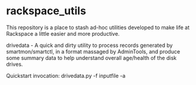 # rackspace_utils

This repository is a place to stash ad-hoc utilities developed to make life at Rackspace a little easier and more productive.

drivedata - A quick and dirty utility to process records generated by smartmon/smartctl, in a format massaged by AdminTools, and produce some summary data to help understand overall age/health of the disk drives.

Quickstart invocation:
drivedata.py -f inputfile -a

